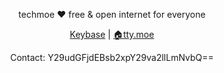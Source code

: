 <p align="center">techmoe ❤ free & open internet for everyone</p>
<p align="center"><a href="https://keybase.io/techmoe">Keybase</a> | <a href="https://tty.moe">🏠tty.moe</a></p>
<p align="center">Contact: Y29udGFjdEBsb2xpY29va2llLmNvbQ==</p>

